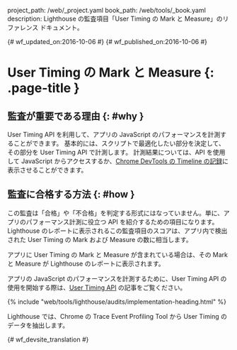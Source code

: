 project_path: /web/_project.yaml
book_path: /web/tools/_book.yaml
description: Lighthouse の監査項目「User Timing の Mark と Measure」のリファレンス ドキュメント。

{# wf_updated_on:2016-10-06 #}
{# wf_published_on:2016-10-06 #}

#  User Timing の Mark と Measure {: .page-title }

##  監査が重要である理由 {: #why }

User Timing API を利用して、アプリの JavaScript のパフォーマンスを計測することができます。
基本的には、スクリプトで最適化したい部分を決定して、その部分を User Timing API
で計測します。
計測結果については、API
を使用して JavaScript からアクセスするか、[Chrome DevTools の Timeline の記録](/web/tools/chrome-devtools/evaluate-performance/timeline-tool)に表示させることができます。


##  監査に合格する方法 {: #how }

この監査は「合格」や「不合格」を判定する形式にはなっていません。単に、アプリのパフォーマンス計測に役立つ API
を紹介するための項目になります。
Lighthouse のレポートに表示されるこの監査項目のスコアは、アプリ内で検出された User Timing の Mark および Measure の数に相当します。


アプリに User Timing の Mark と Measure が含まれている場合は、その Mark と Measure が Lighthouse のレポートに表示されます。


アプリの JavaScript のパフォーマンスを計測するために、User Timing API の使用を開始する際は、[User Timing API](https://www.html5rocks.com/en/tutorials/webperformance/usertiming/)
の記事をご覧ください。


{% include "web/tools/lighthouse/audits/implementation-heading.html" %}

Lighthouse では、Chrome の Trace Event Profiling Tool から User Timing のデータを抽出します。


{# wf_devsite_translation #}
